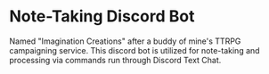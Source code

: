 # Note-Taking Discord Bot
Named "Imagination Creations" after a buddy of mine's TTRPG campaigning service. This discord bot is utilized for note-taking and processing via commands run through Discord Text Chat.

